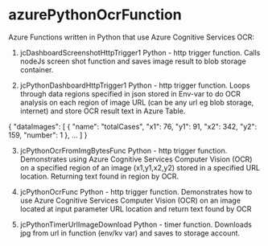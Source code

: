 # azurePythonOcrFunction

Azure Functions written in Python that use Azure Cognitive Services OCR:

1. jcDashboardScreenshotHttpTrigger1
  Python - http trigger function. Calls nodeJs screen shot function and saves image result to blob storage container.

2. jcPythonDashboardHttpTrigger1
  Python - http trigger function. Loops through data regions specified in json stored in Env-var to do OCR analysis on each region of image URL (can be any url eg blob storage, internet) and store 
  OCR result text in Azure Table.

  {  "dataImages":
      [
          { "name": "totalCases", "x1": 76, "y1": 91, "x2": 342, "y2": 159, "number": 1 },
          ...
      ]
  }

3. jcPythonOcrFromImgBytesFunc
  Python - http trigger function. Demonstrates using Azure Cognitive Services Computer Vision (OCR) on a specified region of an image (x1,y1,x2,y2) stored in a specified URL location.
  Returning text found in region by OCR.

4. jcPythonOcrFunc
  Python - http trigger function. Demonstrates how to use Azure Cognitive Services Computer Vision (OCR) on an image located at input parameter URL location and return text found by OCR

5. jcPythonTimerUrlImageDownload
  Python - timer function. Downloads jpg from url in function (env/kv var) and saves to storage account.
